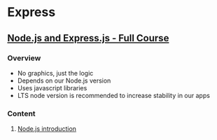 # Express

## [Node.js and Express.js - Full Course](https://youtu.be/Oe421EPjeBE)

### Overview

-   No graphics, just the logic
-   Depends on our Node.js version
-   Uses javascript libraries
-   LTS node version is recommended to increase stability in our apps

### Content

1. [Node.js introduction](./content/intro.md)
